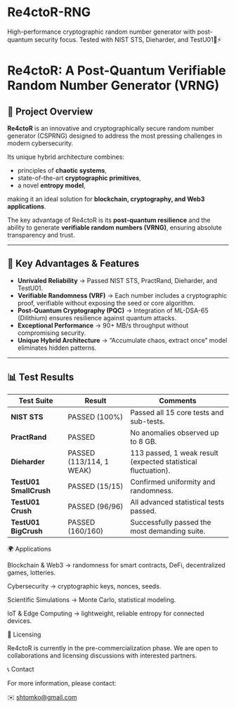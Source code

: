# Re4ctoR-RNG
High-performance cryptographic random number generator with post-quantum security focus.  Tested with NIST STS, Dieharder, and TestU01🔐⚡
# Re4ctoR: A Post-Quantum Verifiable Random Number Generator (VRNG)

## 📌 Project Overview
**Re4ctoR** is an innovative and cryptographically secure random number generator (CSPRNG)
designed to address the most pressing challenges in modern cybersecurity.

Its unique hybrid architecture combines:
- principles of **chaotic systems**,
- state-of-the-art **cryptographic primitives**,
- a novel **entropy model**,

making it an ideal solution for **blockchain, cryptography, and Web3 applications**.

The key advantage of Re4ctoR is its **post-quantum resilience** and the ability to generate
**verifiable random numbers (VRNG)**, ensuring absolute transparency and trust.

---

## 🚀 Key Advantages & Features
- **Unrivaled Reliability** → Passed NIST STS, PractRand, Dieharder, and TestU01.
- **Verifiable Randomness (VRF)** → Each number includes a cryptographic proof,
  verifiable without exposing the seed or core algorithm.
- **Post-Quantum Cryptography (PQC)** → Integration of ML-DSA-65 (Dilithium) ensures resilience
  against quantum attacks.
- **Exceptional Performance** → 90+ MB/s throughput without compromising security.
- **Unique Hybrid Architecture** → “Accumulate chaos, extract once” model eliminates hidden patterns.

---

## 📊 Test Results

| Test Suite             | Result                | Comments |
|------------------------|-----------------------|----------|
| **NIST STS**           | PASSED (100%)         | Passed all 15 core tests and sub-tests. |
| **PractRand**          | PASSED                | No anomalies observed up to 8 GB. |
| **Dieharder**          | PASSED (113/114, 1 WEAK) | 113 passed, 1 weak result (expected statistical fluctuation). |
| **TestU01 SmallCrush** | PASSED (15/15)        | Confirmed uniformity and randomness. |
| **TestU01 Crush**      | PASSED (96/96)        | All advanced statistical tests passed. |
| **TestU01 BigCrush**   | PASSED (160/160)      | Successfully passed the most demanding suite. |
🌍 Applications

Blockchain & Web3 → randomness for smart contracts, DeFi, decentralized games, lotteries.

Cybersecurity → cryptographic keys, nonces, seeds.

Scientific Simulations → Monte Carlo, statistical modeling.

IoT & Edge Computing → lightweight, reliable entropy for connected devices.

📜 Licensing

Re4ctoR is currently in the pre-commercialization phase.
We are open to collaborations and licensing discussions with interested partners.

📞 Contact

For more information, please contact:

✉️ shtomko@gmail.com
